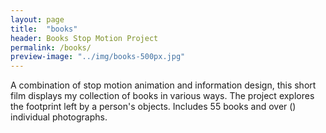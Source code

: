 ```yaml
---
layout: page
title:  "books"
header: Books Stop Motion Project
permalink: /books/
preview-image: "../img/books-500px.jpg"
---
```


A combination of stop motion animation and information design, this short film displays my collection of books in various ways. The project explores the footprint left by a person's objects. Includes 55 books and over () individual photographs.